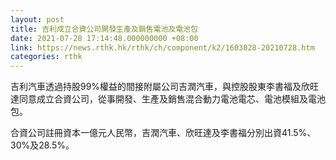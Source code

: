 ```yaml
---
layout: post
title: 吉利成立合資公司開發生產及銷售電池及電池包
date: 2021-07-28 17:14:48.000000000 +08:00
link: https://news.rthk.hk/rthk/ch/component/k2/1603028-20210728.htm
categories: rthk
---
```


吉利汽車透過持股99%權益的間接附屬公司吉潤汽車，與控股股東李書福及欣旺達同意成立合資公司，從事開發、生產及銷售混合動力電池電芯、電池模組及電池包。

合資公司註冊資本一億元人民幣，吉潤汽車、欣旺達及李書福分別出資41.5%、30%及28.5%。
